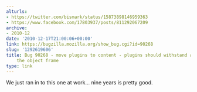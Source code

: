 ```yaml
---
alturls:
- https://twitter.com/bismark/status/15873898146959363
- https://www.facebook.com/17803937/posts/811292067209
archive:
- 2010-12
date: '2010-12-17T21:00:06+00:00'
link: https://bugzilla.mozilla.org/show_bug.cgi?id=90268
slug: '1292619606'
title: Bug 90268 - move plugins to content - plugins should withstand a reframe of
    the object frame
type: link
---
```


We just ran in to this one at work... nine years is pretty good.

